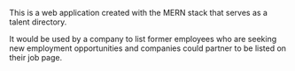 This is a web application created with the MERN stack that serves as a talent directory.

It would be used by a company to list former employees who are seeking new employment opportunities and companies could partner to be listed on their job page.
